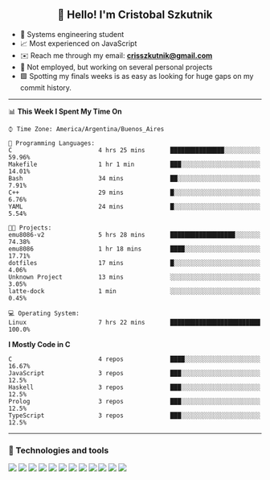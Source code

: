 <h2 align="center">👋 Hello! I'm Cristobal Szkutnik</h2>

- 📖  Systems engineering student
- 📈  Most experienced on JavaScript
- ✉️  Reach me through my email: **crisszkutnik@gmail.com**
- 🏢  Not employed, but working on several personal projects
- 🟩  Spotting my finals weeks is as easy as looking for huge gaps on my commit history.

-------

<!--START_SECTION:waka-->
📊 **This Week I Spent My Time On** 

```text
⌚︎ Time Zone: America/Argentina/Buenos_Aires

💬 Programming Languages: 
C                        4 hrs 25 mins       ███████████████░░░░░░░░░░   59.96% 
Makefile                 1 hr 1 min          ███░░░░░░░░░░░░░░░░░░░░░░   14.01% 
Bash                     34 mins             ██░░░░░░░░░░░░░░░░░░░░░░░   7.91% 
C++                      29 mins             █░░░░░░░░░░░░░░░░░░░░░░░░   6.76% 
YAML                     24 mins             █░░░░░░░░░░░░░░░░░░░░░░░░   5.54%

🐱‍💻 Projects: 
emu8086-v2               5 hrs 28 mins       ██████████████████░░░░░░░   74.38% 
emu8086                  1 hr 18 mins        ████░░░░░░░░░░░░░░░░░░░░░   17.71% 
dotfiles                 17 mins             █░░░░░░░░░░░░░░░░░░░░░░░░   4.06% 
Unknown Project          13 mins             ░░░░░░░░░░░░░░░░░░░░░░░░░   3.05% 
latte-dock               1 min               ░░░░░░░░░░░░░░░░░░░░░░░░░   0.45%

💻 Operating System: 
Linux                    7 hrs 22 mins       █████████████████████████   100.0%

```

**I Mostly Code in C** 

```text
C                        4 repos             ████░░░░░░░░░░░░░░░░░░░░░   16.67% 
JavaScript               3 repos             ███░░░░░░░░░░░░░░░░░░░░░░   12.5% 
Haskell                  3 repos             ███░░░░░░░░░░░░░░░░░░░░░░   12.5% 
Prolog                   3 repos             ███░░░░░░░░░░░░░░░░░░░░░░   12.5% 
TypeScript               3 repos             ███░░░░░░░░░░░░░░░░░░░░░░   12.5%

```



<!--END_SECTION:waka-->

-------

### 🔧 Technologies and tools
<div>
  <img src="https://img.shields.io/badge/node.js%20-%2343853D.svg?&style=for-the-badge&logo=node.js&logoColor=white"/>
  <img src="https://img.shields.io/badge/javascript%20-%23323330.svg?&style=for-the-badge&logo=javascript&logoColor=%23F7DF1E"/>
  <img src="https://img.shields.io/badge/typescript%20-%23007ACC.svg?&style=for-the-badge&logo=typescript&logoColor=white"/>
  <img src="https://img.shields.io/badge/html5%20-%23E34F26.svg?&style=for-the-badge&logo=html5&logoColor=white"/>
  <img src="https://img.shields.io/badge/css3%20-%231572B6.svg?&style=for-the-badge&logo=css3&logoColor=white"/>
  <img src="https://img.shields.io/badge/c%20-%2300599C.svg?&style=for-the-badge&logo=c&logoColor=white"/>
  <img src="https://img.shields.io/badge/react%20-%2320232a.svg?&style=for-the-badge&logo=react&logoColor=%2361DAFB"/>
  <img src="https://img.shields.io/badge/express.js%20-%23404d59.svg?&style=for-the-badge"/>
  <img src="https://img.shields.io/badge/bootstrap%20-%23563D7C.svg?&style=for-the-badge&logo=bootstrap&logoColor=white"/>
  <img src="https://img.shields.io/badge/git%20-%23F05033.svg?&style=for-the-badge&logo=git&logoColor=white"/>
  <img src="https://img.shields.io/badge/heroku%20-%23430098.svg?&style=for-the-badge&logo=heroku&logoColor=white"/>
  <img src ="https://img.shields.io/badge/MongoDB-%234ea94b.svg?&style=for-the-badge&logo=mongodb&logoColor=white"/>
 </div>
